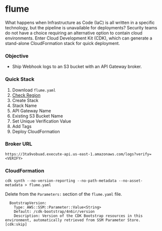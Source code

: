 # flume

What happens when Infrastructure as Code (IaC) is all written in a specific technology, but the pipeline is unavailable for deployments? Security teams do not have a choice requiring an alternative option to contain cloud environments. Enter Cloud Development Kit (CDK), which can generate a stand-alone CloudFormation stack for quick deployment.  

### Objective

- Ship Webhook logs to an S3 bucket with an API Gateway broker.

### Quick Stack

1. Download ```flume.yaml```
2. [Check Region](https://github.com/jblukach/flume/blob/main/flume.yaml#L209C36-L214C45)
3. Create Stack
4. Stack Name
5. API Gateway Name
6. Existing S3 Bucket Name
7. Set Unique Verification Value
8. Add Tags
9. Deploy CloudFormation

### Broker URL

```
https://3ta9vobuad.execute-api.us-east-1.amazonaws.com/logs?verify=<VERIFY>
```

### CloudFormation

```
cdk synth --no-version-reporting --no-path-metadata --no-asset-metadata > flume.yaml
```

Delete from the ```Parameters:``` section of the ```flume.yaml``` file.

```
  BootstrapVersion:
    Type: AWS::SSM::Parameter::Value<String>
    Default: /cdk-bootstrap/4n6ir/version
    Description: Version of the CDK Bootstrap resources in this environment, automatically retrieved from SSM Parameter Store. [cdk:skip]
```
